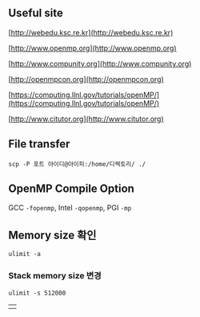 ## Useful site

[http://webedu.ksc.re.kr](http://webedu.ksc.re.kr)

[http://www.openmp.org](http://www.openmp.org)

[http://www.compunity.org](http://www.compunity.org)

[http://openmpcon.org](http://openmpcon.org)

[https://computing.llnl.gov/tutorials/openMP/](https://computing.llnl.gov/tutorials/openMP/)

[http://www.citutor.org](http://www.citutor.org)


## File transfer
```
scp -P 포트 아이디@아이피:/home/디렉토리/ ./
```

## OpenMP Compile Option
GCC `-fopenmp`, Intel `-qopenmp`, PGI `-mp`


## Memory size 확인
```
ulimit -a
```
### Stack memory size 변경
```
ulimit -s 512000
```

|  |
| :--: |
|  |
